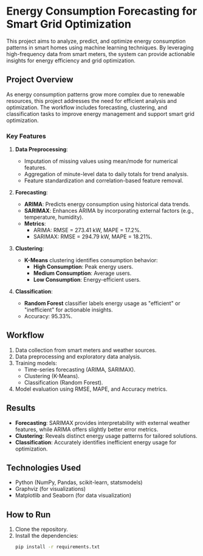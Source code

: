 # Energy Consumption Forecasting for Smart Grid Optimization

This project aims to analyze, predict, and optimize energy consumption patterns in smart homes using machine learning techniques. By leveraging high-frequency data from smart meters, the system can provide actionable insights for energy efficiency and grid optimization.

## **Project Overview**
As energy consumption patterns grow more complex due to renewable resources, this project addresses the need for efficient analysis and optimization. The workflow includes forecasting, clustering, and classification tasks to improve energy management and support smart grid optimization.

### **Key Features**
1. **Data Preprocessing**:
   - Imputation of missing values using mean/mode for numerical features.
   - Aggregation of minute-level data to daily totals for trend analysis.
   - Feature standardization and correlation-based feature removal.

2. **Forecasting**:
   - **ARIMA**: Predicts energy consumption using historical data trends.
   - **SARIMAX**: Enhances ARIMA by incorporating external factors (e.g., temperature, humidity).
   - **Metrics**:
     - ARIMA: RMSE = 273.41 kW, MAPE = 17.2%.
     - SARIMAX: RMSE = 294.79 kW, MAPE = 18.21%.

3. **Clustering**:
   - **K-Means** clustering identifies consumption behavior:
     - **High Consumption**: Peak energy users.
     - **Medium Consumption**: Average users.
     - **Low Consumption**: Energy-efficient users.

4. **Classification**:
   - **Random Forest** classifier labels energy usage as "efficient" or "inefficient" for actionable insights.
   - Accuracy: 95.33%.

## **Workflow**
1. Data collection from smart meters and weather sources.
2. Data preprocessing and exploratory data analysis.
3. Training models:
   - Time-series forecasting (ARIMA, SARIMAX).
   - Clustering (K-Means).
   - Classification (Random Forest).
4. Model evaluation using RMSE, MAPE, and Accuracy metrics.

## **Results**
- **Forecasting**: SARIMAX provides interpretability with external weather features, while ARIMA offers slightly better error metrics.
- **Clustering**: Reveals distinct energy usage patterns for tailored solutions.
- **Classification**: Accurately identifies inefficient energy usage for optimization.

## **Technologies Used**
- Python (NumPy, Pandas, scikit-learn, statsmodels)
- Graphviz (for visualizations)
- Matplotlib and Seaborn (for data visualization)

## **How to Run**
1. Clone the repository.
2. Install the dependencies:
   ```bash
   pip install -r requirements.txt

